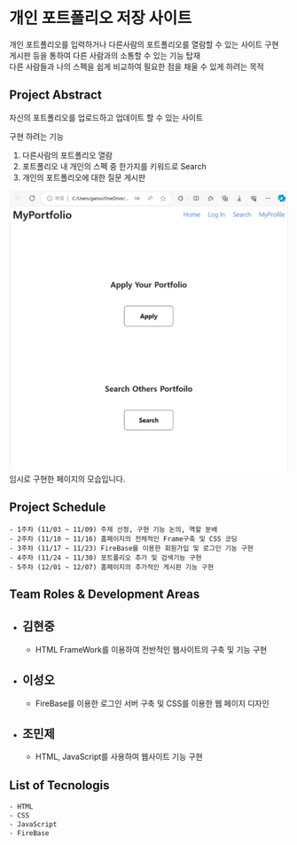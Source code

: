 # 개인 포트폴리오 저장 사이트
개인 포트폴리오를 입력하거나 다른사람의 포트폴리오를 열람할 수 있는 사이트 구현<br>
게시판 등을 통하여 다른 사람과의 소통할 수 있는 기능 탑재<br>
다른 사람들과 나의 스펙을 쉽게 비교하여 필요한 점을 채울 수 있게 하려는 목적
## Project Abstract
자신의 포트폴리오를 업로드하고 업데이트 할 수 있는 사이트

구현 하려는 기능 <br>
1. 다른사람의 포트폴리오 열람
2. 포트폴리오 내 개인의 스펙 중 한가지를 키워드로 Search
3. 개인의 포트폴리오에 대한 질문 게시판

![Prototype](/image/OSS_prototype.jpg)
임시로 구현한 페이지의 모습입니다.
## Project Schedule
    - 1주차 (11/03 ~ 11/09) 주제 선정, 구현 기능 논의, 역할 분배
    - 2주차 (11/10 ~ 11/16) 홈페이지의 전체적인 Frame구축 및 CSS 코딩
    - 3주차 (11/17 ~ 11/23) FireBase를 이용한 회원가입 및 로그인 기능 구현
    - 4주차 (11/24 ~ 11/30) 포트폴리오 추가 및 검색기능 구현
    - 5주차 (12/01 ~ 12/07) 홈페이지의 추가적인 게시판 기능 구현
## Team Roles & Development Areas
- 김현중
    -
    - HTML FrameWork를 이용하여 전반적인 웹사이트의 구축 및 기능 구현
- 이성오
    -
    - FireBase를 이용한 로그인 서버 구축 및 CSS를 이용한 웹 페이지 디자인
- 조민제
    -
    - HTML, JavaScript를 사용하여 웹사이트 기능 구현

## List of Tecnologis
    - HTML
    - CSS
    - JavaScript
    - FireBase